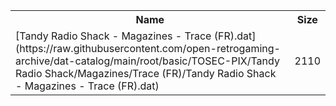 <table>
<tr><th>Name</th><th>Size</th></tr>
<tr><td>
[Tandy Radio Shack - Magazines - Trace (FR).dat](https://raw.githubusercontent.com/open-retrogaming-archive/dat-catalog/main/root/basic/TOSEC-PIX/Tandy Radio Shack/Magazines/Trace (FR)/Tandy Radio Shack - Magazines - Trace (FR).dat)
</td><td>2110</td></tr>
</table>

